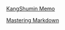 [KangShumin Memo](https://kangshumin.github.io/bj/)

[Mastering Markdown](https://guides.github.com/features/mastering-markdown/)
